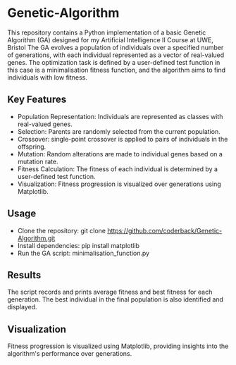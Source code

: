 # Genetic-Algorithm
This repository contains a Python implementation of a basic Genetic Algorithm (GA) designed for my Artificial Intelligence II Course at UWE, Bristol
The GA evolves a population of individuals over a specified number of generations, with each individual represented as a vector of real-valued genes. The optimization task is defined by a user-defined test function in this case is a minimalisation fitness function, and the algorithm aims to find individuals with low fitness.

## Key Features
* Population Representation: Individuals are represented as classes with real-valued genes.  
* Selection: Parents are randomly selected from the current population.  
* Crossover: single-point crossover is applied to pairs of individuals in the offspring.  
* Mutation: Random alterations are made to individual genes based on a mutation rate.  
* Fitness Calculation: The fitness of each individual is determined by a user-defined test function.  
* Visualization: Fitness progression is visualized over generations using Matplotlib.  

## Usage
* Clone the repository: git clone https://github.com/coderback/Genetic-Algorithm.git  
* Install dependencies: pip install matplotlib  
* Run the GA script: minimalisation_function.py  

## Results
The script records and prints average fitness and best fitness for each generation. The best individual in the final population is also identified and displayed.

## Visualization
Fitness progression is visualized using Matplotlib, providing insights into the algorithm's performance over generations.
